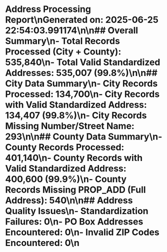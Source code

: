 # Address Processing Report\nGenerated on: 2025-06-25 22:54:03.991174\n\n## Overall Summary\n- Total Records Processed (City + County): 535,840\n- Total Valid Standardized Addresses: 535,007 (99.8%)\n\n## City Data Summary\n- City Records Processed: 134,700\n- City Records with Valid Standardized Address: 134,407 (99.8%)\n- City Records Missing Number/Street Name: 293\n\n## County Data Summary\n- County Records Processed: 401,140\n- County Records with Valid Standardized Address: 400,600 (99.9%)\n- County Records Missing PROP_ADD (Full Address): 540\n\n## Address Quality Issues\n- Standardization Failures: 0\n- PO Box Addresses Encountered: 0\n- Invalid ZIP Codes Encountered: 0\n